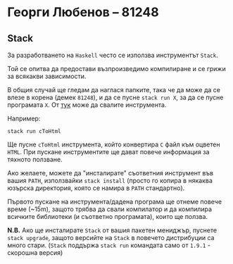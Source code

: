 # Георги Любенов – 81248

## Stack
За разработването на `Haskell` често се използва инструментът `Stack`.

Той се опитва да предостави възпроизведимо компилиране и се грижи за всякакви зависимости.

В общия случай ще гледам да наглася папките, така че да може да се влезе в корена (демек `81248`),
и да се пусне `stack run X`, за да се пусне програмата `X`. От [тук][Stack] може да свалите инструмента.

Например:
```
stack run cToHtml
```

Ще пусне `cToHtml` инструмента, който конвертира `C` файл към оцветен `HTML`.
При пускане инструментите ще дават повече информация за тяхното ползване.

Ако желаете, можете да "инсталирате" съответния инструмент във вашия `PATH`, използвайки `stack install`
(просто го копира в някаква юзърска директория, която се намира в `PATH` стандартно).

Първото пускане на инструмента/дадена програма ще отнеме повече време (~15m), защото трябва да свали компилатор
и да компилира всичките библиотеки (и съответно програмата), които ще ползва.

**N.B.** Ако ще инсталирате `Stack` от вашия пакетен мениджър, пуснете `stack upgrade`, защото версийте на
`Stack` в повечето дистрибуции са много стари. (`Stack` поддържа `stack run` командата само от `1.9.1` - скорошна версия)

[Stack]: https://docs.haskellstack.org/en/stable/README/
